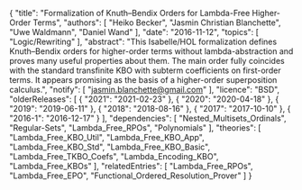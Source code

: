 {
    "title": "Formalization of Knuth–Bendix Orders for Lambda-Free Higher-Order Terms",
    "authors": [
        "Heiko Becker",
        "Jasmin Christian Blanchette",
        "Uwe Waldmann",
        "Daniel Wand"
    ],
    "date": "2016-11-12",
    "topics": [
        "Logic/Rewriting"
    ],
    "abstract": "This Isabelle/HOL formalization defines Knuth–Bendix orders for higher-order terms without lambda-abstraction and proves many useful properties about them. The main order fully coincides with the standard transfinite KBO with subterm coefficients on first-order terms. It appears promising as the basis of a higher-order superposition calculus.",
    "notify": [
        "jasmin.blanchette@gmail.com"
    ],
    "licence": "BSD",
    "olderReleases": [
        {
            "2021": "2021-02-23"
        },
        {
            "2020": "2020-04-18"
        },
        {
            "2019": "2019-06-11"
        },
        {
            "2018": "2018-08-16"
        },
        {
            "2017": "2017-10-10"
        },
        {
            "2016-1": "2016-12-17"
        }
    ],
    "dependencies": [
        "Nested_Multisets_Ordinals",
        "Regular-Sets",
        "Lambda_Free_RPOs",
        "Polynomials"
    ],
    "theories": [
        "Lambda_Free_KBO_Util",
        "Lambda_Free_KBO_App",
        "Lambda_Free_KBO_Std",
        "Lambda_Free_KBO_Basic",
        "Lambda_Free_TKBO_Coefs",
        "Lambda_Encoding_KBO",
        "Lambda_Free_KBOs"
    ],
    "relatedEntries": [
        "Lambda_Free_RPOs",
        "Lambda_Free_EPO",
        "Functional_Ordered_Resolution_Prover"
    ]
}